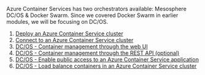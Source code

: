 Azure Container Services has two orchestrators available: Mesosphere DC/OS & Docker Swarm. 
Since we covered Docker Swarm in earlier modules, we will be focusing on DC/OS.

1. [Deploy an Azure Container Service cluster](container-service-deployment.md)
2. [Connect to an Azure Container Service cluster](container-service-connect.md)
3. [DC/OS - Container management through the web UI](container-service-mesos-marathon-ui.md)
4. [DC/OS - Container management through the REST API (optional)](container-service-mesos-marathon-rest.md)
5. [DC/OS - Enable public access to an Azure Container Service application](container-service-enable-public-access.md)
6. [DC/OS - Load balance containers in an Azure Container Service cluster](container-service-load-balancing.md)
